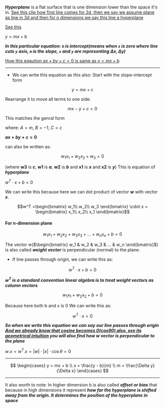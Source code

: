***Hyperplane*** is a flat surface that is one dimension lower than the space it's in.
[See this clip how first line comes for 2d, then we say we assume plane as line in 3d and then for n dimensions we say this line a hyperplane](https://youtu.be/3qzWeokRYTA?si=X0n-36ckwz8mfp_9&t=109)


[See this](https://youtu.be/FqznGyvfiIM?si=8t_AI78mAsmQQZvE)

$y = mx + b$

***In this particular equation: `b` is intercept(means when `x` is zero where line cuts `y` axis, `m` is the slope, `x` and `y` are representing $Δ x , Δy$)***


[How this eqaution $ax+by+c=0$ is same as $y=mx+b$](https://youtu.be/FqznGyvfiIM?si=6NCwpdqbBsJmOYct&t=145)

-----
- We can write this equation as this also: 
Start with the slope-intercept form  

```math
y = mx + c
```
Rearrange it to move all terms to one side:

```math
mx - y + c = 0
```

This matches the genral form 

where: 
$A = m$,
$B = -1$,
$C = c$

**$ax+by+c=0$** 

can also be written as:
```math
w_1 x_1 + w_2 x_2 + w_3 = 0
```

(where **w3** is ***c***, **w1** is ***a***, **w2** is ***b*** and **x1** is ***x*** and **x2** is ***y***) This is equation of ***hyperplane***

$w^T \cdot x + b = 0$

We can write this because here we can dot product of vector ***w*** with vector ***x***.

```math
w^T   =\begin{bmatrix}
w_1\\
w_2\\
w_3
\end{bmatrix}
\cdot
x = \begin{bmatrix}
x_1\\
x_2\\
x_1
\end{bmatrix}
```

#### For n-dimension plane
```math
w_1 x_1 + w_2 x_2 + w_3 x_3 + ... + w_n x_n + b = 0
```
The vector w($\begin{bmatrix} w_1 & w_2 & w_3 & ... & w_n \end{bmatrix}$) is also called ***weight vector*** is perpendicular (normal) to the plane.


- If line passes through origin, we can write this as:
```math
w^T \cdot x + b = 0
```
***$w^T$ is a standard convention linear algebra is to treat weight vectors as column vectors***


```math 
w_1x_1 + w_2x_2 + b = 0
```

Because here both b and x is 0
We can write this as:
```math
w^T \cdot x = 0
```
***So when we write this equation we can say our line passes through origin***
***[And we already know that cosine becomes 0(cos90) also, see its geometrical intuition](https://youtu.be/FqznGyvfiIM?si=2NBERlDTMcFR4Kyk&t=727) you will also find how w vector is perpendicular to the plane***


$w.x = w^T.x = \lvert{w}\rvert \cdot \lvert{x}\rvert \cdot \cos\theta 
 = 0$


-----
$$
\begin{cases}
    y = mx + b \\
    x = \frac{y - b}{m} \\
    m = \frac{\Delta y}{\Delta x}
\end{cases}
$$

----
It also worth to note: In higher dimension b is also called ***offset or bias*** that because in high dimensions it represent ***how far the hyperplane is shifted away from the origin. It determines the position of the hyperplane in space***
